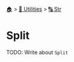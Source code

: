<!--startTocHeader-->
[🏠](../../README.md) > [🔧 Utilities](../README.md) > [🔠 Str](README.md)
# Split
<!--endTocHeader-->

TODO: Write about `Split`

<!--startTocSubTopic-->
<!--endTocSubTopic-->
